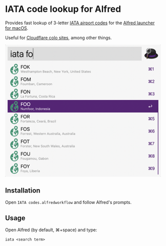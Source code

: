 # IATA code lookup for Alfred

Provides fast lookup of 3-letter [IATA airport codes](https://en.wikipedia.org/wiki/IATA_airport_code) for the [Alfred launcher for macOS](https://alfredapp.com/).

Useful for [Cloudflare colo sites](https://www.cloudflarestatus.com/), among other things.


![Example screenshot showing the query "iata fo" and results for codes beginning with FO. FOO for Numfour, Indonesia is highlighted.](screenshot.png)


## Installation

Open `IATA codes.alfredworkflow` and follow Alfred's prompts.

## Usage

Open Alfred (by default, ⌘+space) and type:

```
iata <search term>
```
